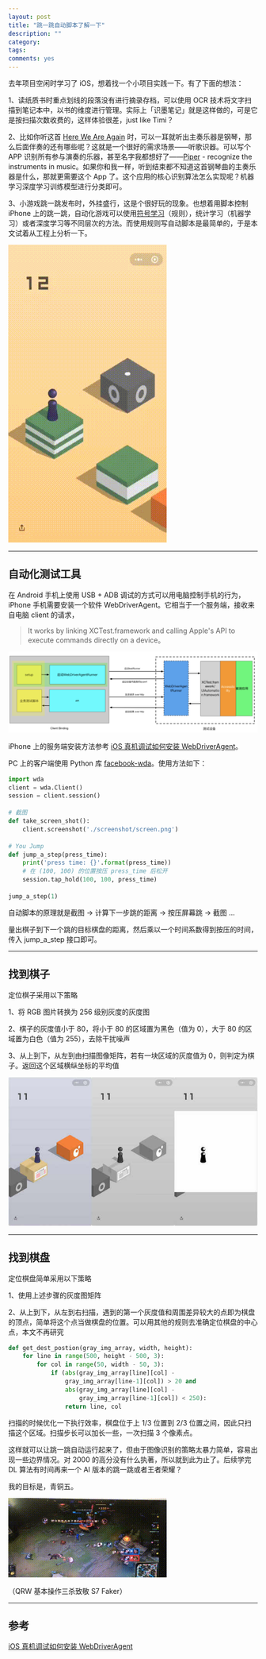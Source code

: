 ```yaml
---
layout: post
title: "跳一跳自动脚本了解一下"
description: ""
category: 
tags:
comments: yes
---
```


去年项目空闲时学习了 iOS，想着找一个小项目实践一下。有了下面的想法：

1、读纸质书时重点划线的段落没有进行摘录存档，可以使用 OCR 技术将文字扫描到笔记本中，以书的维度进行管理。实际上「识墨笔记」就是这样做的，可是它是按扫描次数收费的，这样体验很差，just like Timi？

2、比如你听这首 [Here We Are Again](http://music.163.com/#/song?id=27876900) 时，可以一耳就听出主奏乐器是钢琴，那么后面伴奏的还有哪些呢？这就是一个很好的需求场景——听歌识器。可以写个 APP 识别所有参与演奏的乐器，甚至名字我都想好了——[Piper](http://artsnfood.blogspot.com/2011/10/steven-jobs-pied-piper-of-digital-age.html) - recognize the instruments in music。如果你和我一样，听到结束都不知道这首钢琴曲的主奏乐器是什么，那就更需要这个 App 了。这个应用的核心识别算法怎么实现呢？机器学习深度学习训练模型进行分类即可。

3、小游戏跳一跳发布时，外挂盛行，这是个很好玩的现象。也想着用脚本控制 iPhone 上的跳一跳，自动化游戏可以使用[符号学习](https://book.douban.com/subject/26708119/)（规则），统计学习（机器学习）或者深度学习等不同层次的方法。而使用规则写自动脚本是最简单的，于是本文试着从工程上分析一下。

![](/assets/images/jumpgame-1.gif)

----

## 自动化测试工具

在 Android 手机上使用 USB + ADB 调试的方式可以用电脑控制手机的行为，iPhone 手机需要安装一个软件 WebDriverAgent。它相当于一个服务端，接收来自电脑 client 的请求，

> It works by linking XCTest.framework and calling Apple's API to execute commands directly on a device。

![](/assets/images/jumpgame-3.jpeg)

iPhone 上的服务端安装方法参考 [iOS 真机调试如何安装 WebDriverAgent](http://blog.yuhanle.com/2018/01/03/how-to-install-web-driver-agent-on-device/)。

PC 上的客户端使用 Python 库 [facebook-wda](https://github.com/openatx/facebook-wda)。使用方法如下：

``` Python
import wda
client = wda.Client()
session = client.session()

# 截图
def take_screen_shot():
	client.screenshot('./screenshot/screen.png')

# You Jump
def jump_a_step(press_time):
	print('press time: {}'.format(press_time))
	# 在 (100, 100) 的位置按压 press_time 后松开
	session.tap_hold(100, 100, press_time) 

jump_a_step(1)
```

自动脚本的原理就是截图 -> 计算下一步跳的距离 -> 按压屏幕跳 -> 截图 ...

量出棋子到下一个跳的目标棋盘的距离，然后乘以一个时间系数得到按压的时间，传入 jump_a_step 接口即可。

---

## 找到棋子

定位棋子采用以下策略

1、将 RGB 图片转换为 256 级别灰度的灰度图

2、棋子的灰度值小于 80，将小于 80 的区域置为黑色（值为 0），大于 80 的区域置为白色（值为 255），去除干扰噪声

3、从上到下，从左到由扫描图像矩阵，若有一块区域的灰度值为 0，则判定为棋子。返回这个区域横纵坐标的平均值

![](/assets/images/jumpgame-2.jpg)

---

## 找到棋盘

定位棋盘简单采用以下策略

1、使用上述步骤的灰度图矩阵

2、从上到下，从左到右扫描，遇到的第一个灰度值和周围差异较大的点即为棋盘的顶点，简单将这个点当做棋盘的位置。可以用其他的规则去准确定位棋盘的中心点，本文不再研究

```Python
def get_dest_postion(gray_img_array, width, height):
	for line in range(500, height - 500, 3):
		for col in range(50, width - 50, 3):
			if (abs(gray_img_array[line][col] - 
				gray_img_array[line-1][col]) > 20 and
				abs(gray_img_array[line][col] - 
					gray_img_array[line-1][col]) < 250):
				return line, col
```

扫描的时候优化一下执行效率，棋盘位于上 1/3 位置到 2/3 位置之间，因此只扫描这个区域。扫描步长可以加长一些，一次扫描 3 个像素点。

这样就可以让跳一跳自动运行起来了，但由于图像识别的策略太暴力简单，容易出现一些边界情况。对 2000 的高分没有什么执著，所以就到此为止了。后续学完 DL 算法有时间再来一个 AI 版本的跳一跳或者王者荣耀？

我的目标是，青铜五。

![](/assets/images/jumpgame-4.gif)

（QRW 基本操作三杀致敬 S7 Faker）

----

## 参考

[iOS 真机调试如何安装 WebDriverAgent](http://blog.yuhanle.com/2018/01/03/how-to-install-web-driver-agent-on-device/)